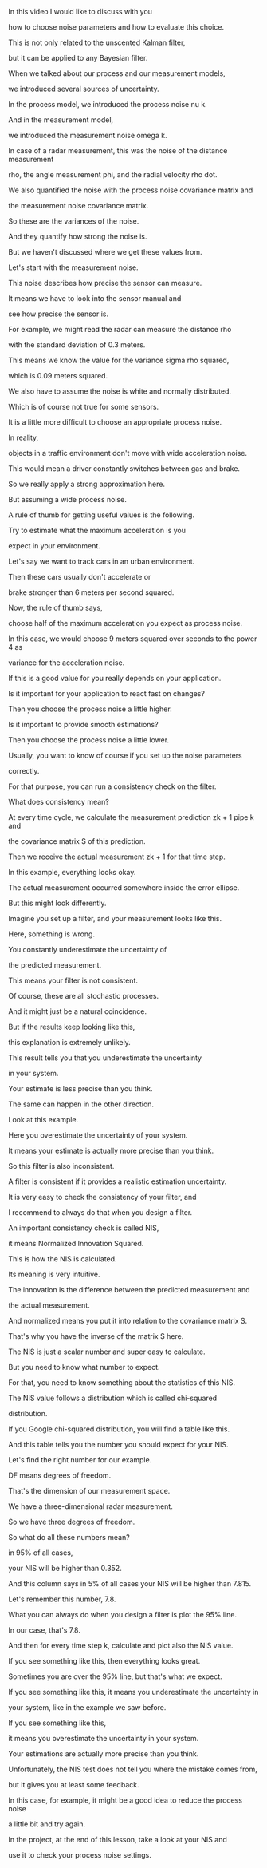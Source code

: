 In this video I would
like to discuss with you

how to choose noise parameters and
how to evaluate this choice.

This is not only related to
the unscented Kalman filter,

but it can be applied
to any Bayesian filter.

When we talked about our process and
our measurement models,

we introduced several
sources of uncertainty.

In the process model,
we introduced the process noise nu k.

And in the measurement model,

we introduced the measurement
noise omega k.

In case of a radar measurement, this was
the noise of the distance measurement

rho, the angle measurement phi,
and the radial velocity rho dot.

We also quantified the noise with
the process noise covariance matrix and

the measurement noise covariance matrix.

So these are the variances of the noise.

And they quantify how
strong the noise is.

But we haven't discussed where
we get these values from.

Let's start with the measurement noise.

This noise describes how
precise the sensor can measure.

It means we have to look
into the sensor manual and

see how precise the sensor is.

For example, we might read the radar
can measure the distance rho

with the standard
deviation of 0.3 meters.

This means we know the value for
the variance sigma rho squared,

which is 0.09 meters squared.

We also have to assume the noise
is white and normally distributed.

Which is of course not true for
some sensors.

It is a little more difficult to
choose an appropriate process noise.

In reality,

objects in a traffic environment don't
move with wide acceleration noise.

This would mean a driver constantly
switches between gas and brake.

So we really apply a strong
approximation here.

But assuming a wide process noise.

A rule of thumb for
getting useful values is the following.

Try to estimate what
the maximum acceleration is you

expect in your environment.

Let's say we want to track
cars in an urban environment.

Then these cars usually
don't accelerate or

brake stronger than 6
meters per second squared.

Now, the rule of thumb says,

choose half of the maximum acceleration
you expect as process noise.

In this case, we would choose 9 meters
squared over seconds to the power 4 as

variance for the acceleration noise.

If this is a good value for
you really depends on your application.

Is it important for your application
to react fast on changes?

Then you choose the process
noise a little higher.

Is it important to provide
smooth estimations?

Then you choose the process
noise a little lower.

Usually, you want to know of course
if you set up the noise parameters

correctly.

For that purpose, you can run
a consistency check on the filter.

What does consistency mean?

At every time cycle, we calculate the
measurement prediction zk + 1 pipe k and

the covariance matrix
S of this prediction.

Then we receive the actual measurement
zk + 1 for that time step.

In this example, everything looks okay.

The actual measurement occurred
somewhere inside the error ellipse.

But this might look differently.

Imagine you set up a filter, and
your measurement looks like this.

Here, something is wrong.

You constantly underestimate
the uncertainty of

the predicted measurement.

This means your filter
is not consistent.

Of course,
these are all stochastic processes.

And it might just be
a natural coincidence.

But if the results
keep looking like this,

this explanation is extremely unlikely.

This result tells you that you
underestimate the uncertainty

in your system.

Your estimate is less
precise than you think.

The same can happen in
the other direction.

Look at this example.

Here you overestimate
the uncertainty of your system.

It means your estimate is actually
more precise than you think.

So this filter is also inconsistent.

A filter is consistent if it provides
a realistic estimation uncertainty.

It is very easy to check
the consistency of your filter, and

I recommend to always do that
when you design a filter.

An important consistency
check is called NIS,

it means Normalized Innovation Squared.

This is how the NIS is calculated.

Its meaning is very intuitive.

The innovation is the difference
between the predicted measurement and

the actual measurement.

And normalized means you put it into
relation to the covariance matrix S.

That's why you have the inverse
of the matrix S here.

The NIS is just a scalar number and
super easy to calculate.

But you need to know
what number to expect.

For that, you need to know something
about the statistics of this NIS.

The NIS value follows a distribution
which is called chi-squared

distribution.

If you Google chi-squared distribution,
you will find a table like this.

And this table tells you the number
you should expect for your NIS.

Let's find the right number for
our example.

DF means degrees of freedom.

That's the dimension of
our measurement space.

We have a three-dimensional
radar measurement.

So we have three degrees of freedom.

So what do all these numbers mean?

in 95% of all cases,

your NIS will be higher than 0.352.

And this column says in 5% of all cases
your NIS will be higher than 7.815.

Let's remember this number, 7.8.

What you can always do when you
design a filter is plot the 95% line.

In our case, that's 7.8.

And then for every time step k,
calculate and plot also the NIS value.

If you see something like this,
then everything looks great.

Sometimes you are over the 95% line,
but that's what we expect.

If you see something like this, it means
you underestimate the uncertainty in

your system,
like in the example we saw before.

If you see something like this,

it means you overestimate
the uncertainty in your system.

Your estimations are actually
more precise than you think.

Unfortunately, the NIS test does not
tell you where the mistake comes from,

but it gives you at least some feedback.

In this case, for example, it might be
a good idea to reduce the process noise

a little bit and try again.

In the project, at the end of this
lesson, take a look at your NIS and

use it to check your
process noise settings.
